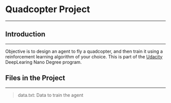 # Quadcopter Project
-----------------------------------
## Introduction
------------------------------------
Objective is to design an agent to fly a quadcopter, and then train it using a reinforcement learning algorithm of your choice. 
This is part of the [Udacity](udacity.com) DeepLearing Nano Degree program.

## Files in the Project
--------------------------------------
> data.txt: Data to train the agent



